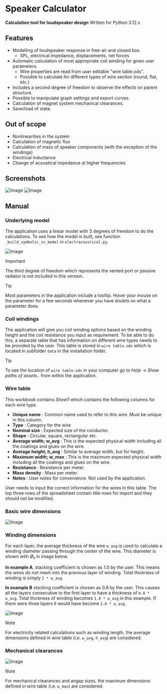 # Speaker Calculator
**Calculation tool for loudspeaker design**
Written for Python 3.12.x

## Features
* Modelling of loudspeaker response in free-air and closed box.
  * SPL, electrical impedance, displacements, net forces
* Automatic calculation of most appropriate coil winding for given user parameters.
  * Wire properties are read from user editable "wire table.ods".
  * Possible to calculate for different types of wire section (round, flat, etc.)
* Includes a second degree of freedom to observe the effects on parent structure.
* Possible to manipulate graph settings and export curves.
* Calculation of magnet system mechanical clearances.
* Save/load of state.

## Out of scope
* Nonlinearities in the system
* Calculation of magnetic flux
* Calculation of mass of speaker components (with the exception of the windings)
* Electrical inductance
* Change of acoustical impedance at higher frequencies

## Screenshots

![Image](./images/SC1.png)
![Image](./images/SC2.png)

## Manual
### Underlying model
The application uses a linear model with 3 degrees of freedom to do the calculations. To see how the model is built, see function `_build_symbolic_ss_model` in `electracoustical.py`.

![Image](./images/system_model.webp)

> [!IMPORTANT]
> The third degree of freedom which represents the vented port or passive radiator is not included in this version.

> [!TIP]
> Most parameters in the application include a tooltip. Hover your mouse on the parameter for a few seconds whenever you have doubts on what a parameter does.

### Coil windings
The application will give you coil winding options based on the winding height and the coil resistance you input as requirement. To be able to do this, a separate table that has information on different wire types needs to be provided by the user. This table is stored in `wire table.ods` which is located in subfolder `data` in the installation folder.

> [!TIP]
> To see the location of `wire table.ods` in your computer go to *Help -> Show paths of assets..* from within the application.

### Wire table
This workbook contains *Sheet1* which contains the following columns for each wire type.
- **Unique name** : Common name used to refer to this wire. Must be unique in this column.
- **Type** : Category for the wire
- **Nominal size** : Expected size of the conductor.
- **Shape** : Circular, square, rectangular etc.
- **Average width; w_avg** : This is the expected physical width including all the coatings and glues on the wire.
- **Average height; h_avg** : Similar to average width, but for height.
- **Maximum width; w_max** : This is the maximum expected physical width including all the coatings and glues on the wire.
- **Resistance** : Resistance per meter.
- **Mass density** : Mass per meter.
- **Notes** : User notes for convenience. Not used by the application.

User needs to input the correct information for the wires in this table. The top three rows of the spreadsheet contain title rows for import and they should not be modified.

### Basic wire dimensions
![Image](./images/coil_winding_1.webp)

### Winding dimensions
For each layer, the average thickness of the wire `w_avg` is used to calculate a winding diameter passing through the center of the wire. This diameter is shown with *Ø<sub>li</sub>* in image below.

**In example A**, stacking coefficient is chosen as 1.0 by the user. This means the wires do not mesh into the previous layer of winding. Total thickness of winding is simply `2 * w_avg`.

**In example B** stacking coefficient is chosen as 0.8 by the user. This causes all the layers consecutive to the first layer to have a thickness of `0.8 * w_avg`. Total thickness of winding becomes `1.8 * w_avg` in this example. If there were three layers it would have become `2.6 * w_avg`.

![Image](./images/coil_winding_2.webp)

> [!NOTE]
> For electricity related calculations such as winding length, the average dimensions defined in wire table (i.e. `w_avg`, `h_avg`) are considered.

### Mechanical clearances
![Image](./images/coil_winding_3.webp)
> [!NOTE]
> For mechanical clearances and airgap sizes, the maximum dimensions defined in wire table (i.e. `w_max`) are considered.
